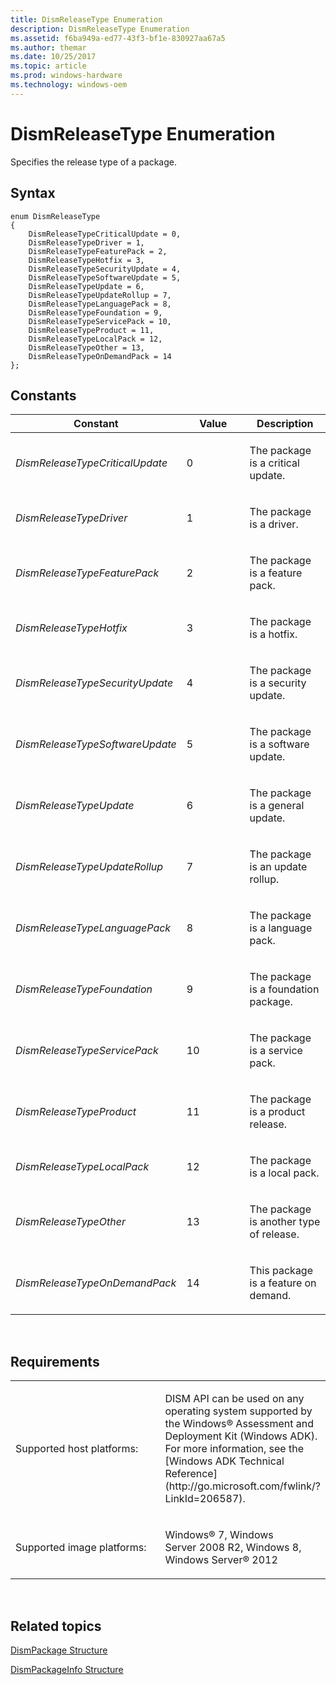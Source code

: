 ```yaml
---
title: DismReleaseType Enumeration
description: DismReleaseType Enumeration
ms.assetid: f6ba949a-ed77-43f3-bf1e-830927aa67a5
ms.author: themar
ms.date: 10/25/2017
ms.topic: article
ms.prod: windows-hardware
ms.technology: windows-oem
---
```


# DismReleaseType Enumeration


Specifies the release type of a package.

## <span id="Syntax"></span><span id="syntax"></span><span id="SYNTAX"></span>Syntax


``` syntax
enum DismReleaseType
{
    DismReleaseTypeCriticalUpdate = 0,
    DismReleaseTypeDriver = 1,
    DismReleaseTypeFeaturePack = 2,
    DismReleaseTypeHotfix = 3,
    DismReleaseTypeSecurityUpdate = 4,
    DismReleaseTypeSoftwareUpdate = 5,
    DismReleaseTypeUpdate = 6,
    DismReleaseTypeUpdateRollup = 7,
    DismReleaseTypeLanguagePack = 8,
    DismReleaseTypeFoundation = 9,
    DismReleaseTypeServicePack = 10,
    DismReleaseTypeProduct = 11,
    DismReleaseTypeLocalPack = 12,
    DismReleaseTypeOther = 13,
    DismReleaseTypeOnDemandPack = 14
};
```

## <span id="Constants"></span><span id="constants"></span><span id="CONSTANTS"></span>Constants


<table>
<colgroup>
<col width="33%" />
<col width="33%" />
<col width="33%" />
</colgroup>
<thead>
<tr class="header">
<th>Constant</th>
<th>Value</th>
<th>Description</th>
</tr>
</thead>
<tbody>
<tr class="odd">
<td><p><em>DismReleaseTypeCriticalUpdate</em></p></td>
<td><p>0</p></td>
<td><p>The package is a critical update.</p></td>
</tr>
<tr class="even">
<td><p><em>DismReleaseTypeDriver</em></p></td>
<td><p>1</p></td>
<td><p>The package is a driver.</p></td>
</tr>
<tr class="odd">
<td><p><em>DismReleaseTypeFeaturePack</em></p></td>
<td><p>2</p></td>
<td><p>The package is a feature pack.</p></td>
</tr>
<tr class="even">
<td><p><em>DismReleaseTypeHotfix</em></p></td>
<td><p>3</p></td>
<td><p>The package is a hotfix.</p></td>
</tr>
<tr class="odd">
<td><p><em>DismReleaseTypeSecurityUpdate</em></p></td>
<td><p>4</p></td>
<td><p>The package is a security update.</p></td>
</tr>
<tr class="even">
<td><p><em>DismReleaseTypeSoftwareUpdate</em></p></td>
<td><p>5</p></td>
<td><p>The package is a software update.</p></td>
</tr>
<tr class="odd">
<td><p><em>DismReleaseTypeUpdate</em></p></td>
<td><p>6</p></td>
<td><p>The package is a general update.</p></td>
</tr>
<tr class="even">
<td><p><em>DismReleaseTypeUpdateRollup</em></p></td>
<td><p>7</p></td>
<td><p>The package is an update rollup.</p></td>
</tr>
<tr class="odd">
<td><p><em>DismReleaseTypeLanguagePack</em></p></td>
<td><p>8</p></td>
<td><p>The package is a language pack.</p></td>
</tr>
<tr class="even">
<td><p><em>DismReleaseTypeFoundation</em></p></td>
<td><p>9</p></td>
<td><p>The package is a foundation package.</p></td>
</tr>
<tr class="odd">
<td><p><em>DismReleaseTypeServicePack</em></p></td>
<td><p>10</p></td>
<td><p>The package is a service pack.</p></td>
</tr>
<tr class="even">
<td><p><em>DismReleaseTypeProduct</em></p></td>
<td><p>11</p></td>
<td><p>The package is a product release.</p></td>
</tr>
<tr class="odd">
<td><p><em>DismReleaseTypeLocalPack</em></p></td>
<td><p>12</p></td>
<td><p>The package is a local pack.</p></td>
</tr>
<tr class="even">
<td><p><em>DismReleaseTypeOther</em></p></td>
<td><p>13</p></td>
<td><p>The package is another type of release.</p></td>
</tr>
<tr class="odd">
<td><p><em>DismReleaseTypeOnDemandPack</em></p></td>
<td><p>14</p></td>
<td><p>This package is a feature on demand.</p></td>
</tr>
</tbody>
</table>

 

## <span id="Requirements"></span><span id="requirements"></span><span id="REQUIREMENTS"></span>Requirements


<table>
<colgroup>
<col width="50%" />
<col width="50%" />
</colgroup>
<tbody>
<tr class="odd">
<td><p>Supported host platforms:</p></td>
<td><p>DISM API can be used on any operating system supported by the Windows® Assessment and Deployment Kit (Windows ADK). For more information, see the [Windows ADK Technical Reference](http://go.microsoft.com/fwlink/?LinkId=206587).</p></td>
</tr>
<tr class="even">
<td><p>Supported image platforms:</p></td>
<td><p>Windows® 7, Windows Server 2008 R2, Windows 8, Windows Server® 2012</p></td>
</tr>
</tbody>
</table>

 

## <span id="related_topics"></span>Related topics


[DismPackage Structure](dismpackage-structure.md)

[DismPackageInfo Structure](dismpackageinfo-structure.md)

 

 




